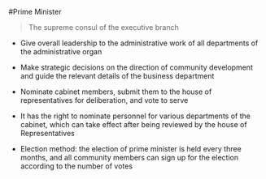 #Prime Minister

> The supreme consul of the executive branch

* Give overall leadership to the administrative work of all departments of the administrative organ

* Make strategic decisions on the direction of community development and guide the relevant details of the business department

* Nominate cabinet members, submit them to the house of representatives for deliberation, and vote to serve

* It has the right to nominate personnel for various departments of the cabinet, which can take effect after being reviewed by the house of Representatives

* Election method: the election of prime minister is held every three months, and all community members can sign up for the election according to the number of votes
